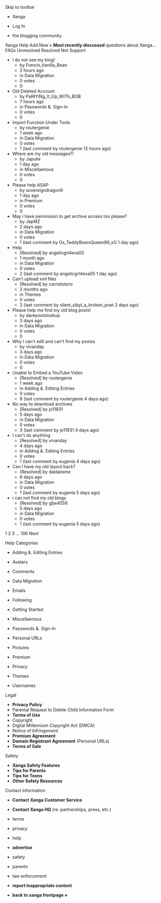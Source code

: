 Skip to toolbar

*   Xanga

*   Log In

*   the blogging community

Xanga Help Add New » **Most recently discussed** questions about Xanga… FAQs Unresolved Resolved Not Support

*   I do not see my blog!
    *   by French\_Vanilla\_Bean
    *   2 hours ago
    *   in Data Migration
    *   0 votes
    *   0
*   Old Deleted Account
    *   by PaRtYiNg\_It\_Up\_WiTh\_BOB
    *   7 hours ago
    *   in Passwords &. Sign-In
    *   0 votes
    *   0
*   Import Function Under Tools
    *   by routergenie
    *   1 week ago
    *   in Data Migration
    *   0 votes
    *   1 (last comment by routergenie 12 hours ago)
*   Where are my old messages?!
    *   by Japulie
    *   1 day ago
    *   in Miscellaenous
    *   0 votes
    *   0
*   Please help ASAP
    *   by sovereigndragon9
    *   1 day ago
    *   in Premium
    *   0 votes
    *   0
*   May i have permission to get archive access too please?
    *   by JepMZ
    *   2 days ago
    *   in Data Migration
    *   0 votes
    *   1 (last comment by Ox\_TeddyBearsQueen99\_xO 1 day ago)
*   Help
    *   \[Resolved\] by angelicgrl4eva05
    *   1 month ago
    *   in Data Migration
    *   0 votes
    *   2 (last comment by angelicgrl4eva05 1 day ago)
*   Can't upload xml files
    *   \[Resolved\] by carrietotoro
    *   2 months ago
    *   in Themes
    *   0 votes
    *   2 (last comment by silent\_sibyl\_a\_broken\_poet 2 days ago)
*   Please help me find my old blog posts!
    *   by dareyoutolookup
    *   3 days ago
    *   in Data Migration
    *   0 votes
    *   0
*   Why I can't edit and can't find my postss
    *   by vivanday
    *   3 days ago
    *   in Data Migration
    *   0 votes
    *   0
*   Unable to Embed a YouTube Video
    *   \[Resolved\] by routergenie
    *   1 week ago
    *   in Adding &. Editing Entries
    *   0 votes
    *   8 (last comment by routergenie 4 days ago)
*   No way to download archives
    *   \[Resolved\] by jo11931
    *   5 days ago
    *   in Data Migration
    *   0 votes
    *   3 (last comment by jo11931 4 days ago)
*   I can't do anything
    *   \[Resolved\] by vivanday
    *   4 days ago
    *   in Adding &. Editing Entries
    *   0 votes
    *   1 (last comment by eugenia 4 days ago)
*   Can I have my old layout back?
    *   \[Resolved\] by daidaiisme
    *   6 days ago
    *   in Data Migration
    *   0 votes
    *   1 (last comment by eugenia 5 days ago)
*   i can not find my old blogs
    *   \[Resolved\] by gljw4559
    *   5 days ago
    *   in Data Migration
    *   0 votes
    *   1 (last comment by eugenia 5 days ago)

1 2 3 ... 106 Next

Help Categories

*   Adding &. Editing Entries
*   Avatars
*   Comments
*   Data Migration
*   Emails
*   Following
*   Getting Started
*   Miscellaenous

*   Passwords &. Sign-In
*   Personal URLs
*   Pictures
*   Premium
*   Privacy
*   Themes
*   Usernames

Legal

*   **Privacy Policy**
*   Parental Request to Delete Child Information Form
*   **Terms of Use**
*   Copyright
*   Digital Millennium Copyright Act (DMCA)
*   Notice of Infringement
*   **Premium Agreement**
*   **Domain Registrant Agreement** (Personal URLs)
*   **Terms of Sale**

Safety

*   **Xanga Safety Features**
*   **Tips for Parents**
*   **Tips for Teens**
*   **Other Safety Resources**

Contact Information

*   **Contact Xanga Customer Service**
*   **Contact Xanga HQ** (re: partnerships, press, etc.)

*   terms
*   privacy
*   help
*   **advertise**

*   safety
*   parents
*   law enforcement
*   **report inappropriate content**

*   **back to xanga frontpage »**